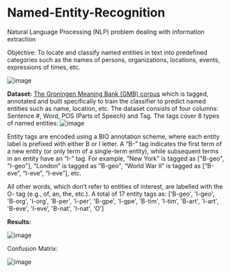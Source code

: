 # Named-Entity-Recognition
Natural Language Processing (NLP) problem dealing with information extraction


Objective: To locate and classify named entities in text into predefined categories such as the names of persons, organizations, locations, events, expressions of times, etc. 

![image](https://user-images.githubusercontent.com/79351706/135356422-5300d8be-5010-4afd-a241-50a384136cc9.png)

**Dataset:** [The Groningen Meaning Bank (GMB) corpus](https://www.kaggle.com/abhinavwalia95/entity-annotated-corpus) which is tagged, annotated and built specifically to train the classifier to predict named entities such as name, location, etc. The dataset consists of four columns: Sentence #, Word, POS (Parts of Speech) and Tag. The tags cover 8 types of named entities: 
![image](https://user-images.githubusercontent.com/79351706/135356564-067851e4-f3b1-469a-88b1-0f3b36dda1cf.png)

Entity tags are encoded using a BIO annotation scheme, where each entity label is prefixed with either B or I letter. A “B-” tag indicates the first term of a new entity (or only term of a single-term entity), while subsequent terms in an entity have an “I-” tag. For example, “New York” is tagged as ["B-geo", "I-geo"], “London” is tagged as "B-geo", “World War II” is tagged as [“B-eve”, “I-eve”, “I-eve”], etc. 

All other words, which don’t refer to entities of interest, are labelled with the O- tag (e.g., of, an, the, etc.). 
A total of 17 entity tags as:
['B-geo', 'I-geo', 'B-org', 'I-org', 'B-per', 'I-per’, 'B-gpe', 'I-gpe', 'B-tim', 'I-tim’, 'B-art', 'I-art', 'B-eve', 'I-eve’, 'B-nat', 'I-nat', 'O'] 


**Results:**

![image](https://user-images.githubusercontent.com/79351706/135356729-20956609-8534-467c-b803-6bd93dc02387.png)

Confusion Matrix:

![image](https://user-images.githubusercontent.com/79351706/135356762-29886892-5c2f-47bd-86e8-58601390dbcc.png)





